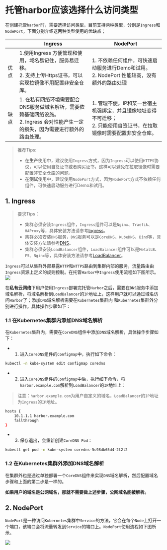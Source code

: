 # 托管harbor应该选择什么访问类型

在创建托管`harbor`时，需要选择访问类型，目前支持两种类型，分别是`Ingress`和`NodePort`，下面分别介绍这两种类型使用的优缺点；

|      | Ingress                                                      | NodePort                                                     |
| ---- | ------------------------------------------------------------ | ------------------------------------------------------------ |
| 优点 | 1.使用Ingress 方便管理和使用，域名易记住，服务易迁移。<br />2. 支持上传Https证书，可以实现拉镜像不用配置非安全仓库。 | 1. 不依赖任何组件，可快速启动服务进行Demo和试用。<br />2.  NodePort 性能较高，没有额外的路由处理 |
| 缺点 | 1. 在私有网络环境需要配合DNS服务做域名解析，需要依赖基础网络设施。<br />2.  Ingress 会对性能产生一定的损失，因为需要进行额外的路由处理。 | 1. 管理不便，IP和某一台宿主机强绑定，并且镜像地址变得不可迁移；<br />2. 只能使用自签证书，在拉取镜像时需要配置非安全仓库。 |

> 推荐Tips:
> - 在**生产**使用中，建议使用`Ingress`方式，因为`Ingress`可以使用`HTTPS`协议，可以使用自签证书或者购买证书，这样可以避免在拉取镜像时需要配置非安全仓库的问题。
> - 在**测试**使用中，建议使用`NodePort`方式，因为`NodePort`方式不依赖任何组件，可快速启动服务进行Demo和试用。


## 1. Ingress
> 要求Tips：
> - 集群必须安装`Ingress`组件，`Ingress`组件可以是`Nginx`、`Traefik`、`HAProxy`等，具体安装方法请参考[Ingress](https://docs.daocloud.io/network/modules/ingress-nginx/what/)。
> - 集群必须安装`DNS`服务，`DNS`服务可以是`CoreDNS`、`KubeDNS`、`Bind`等，具体安装方法请参考[DNS](https://kubernetes.io/docs/concepts/services-networking/dns-pod-service/)。
> - 集群必须安装`LoadBalancer`组件，`LoadBalancer`组件可以是`MetalLB`、`F5`、`Nginx`等，具体安装方法请参考[LoadBalancer](https://docs.daocloud.io/network/modules/metallb/what/)。

`Ingress`可以从集群外部暴露`HTTP`和`HTTPS`路由到集群内部的服务，流量路由由`Ingress`资源上定义的规则控制。在托管`Harbor`中`Ingress`使用流程如下图所示。
![](https://huatu.98youxi.com/markdown/work/uploads/upload_bf0ed72aea6fb746e2ef4e29d7a3f7a9.png)

在**私有云网络**下用户使用`Ingress`部署完托管`Harbor`之后，需要在`DNS`服务中添加域名解析，将域名解析到`LoadBalancer`的`IP`地址上，这样用户就可以通过域名访问`Harbor`了；添加`DNS`域名解析需要在`Kubernetes`集群内
和`Kubernetes`集群外分别进行操作，具体操作步骤如下：

### 1.1 在Kubernetes集群内添加DNS域名解析

在`Kubernetes`集群内，需要在`CoreDNS`组件中添加`DNS`域名解析，具体操作步骤如下：

- 1. 进入`CoreDNS`组件的`Configmap`中，执行如下命令：
```bash
kubectl -n kube-system edit configmap coredns
```

- 2. 进入`CoreDNS`组件的`Configmap`中后，执行如下命令，将`harbor.example.com`解析到`LoadBalancer`的`IP`地址上：
> 注意：`harbor.example.com`为用户自定义的域名，`LoadBalancer`的`IP`地址为`Ingress`的`IP`地址。
```bash
hosts {
    10.1.1.1 harbor.example.com
    fallthrough
}
```
- 3. 保存退出，会重新创建`CoreDNS Pod`：
```bash
kubectl get pod -n kube-system coredns-5c98db65d4-2t2l2
```

### 1.2 在Kubernetes集群外添加DNS域名解析
在集群外也是通过单独部署一个`CoreDNS`组件来实现`DNS`域名解析，然后配置域名步骤和上面的第二步是一样的。


**如果用户的域名是公网域名，那就不需要做上述步骤，公网域名能被解析。**

## 2. NodePort

`NodePort`是一种访问`Kubernetes`集群中`Service`的方法，它会在每个`Node`上打开一个端口，该端口会将流量转发到`Service`的端口上。`NodePort`使用流程如下图所示。

![](https://huatu.98youxi.com/markdown/work/uploads/upload_a983e597f8ac5d9a191f53bd1fa1c3d1.png)

